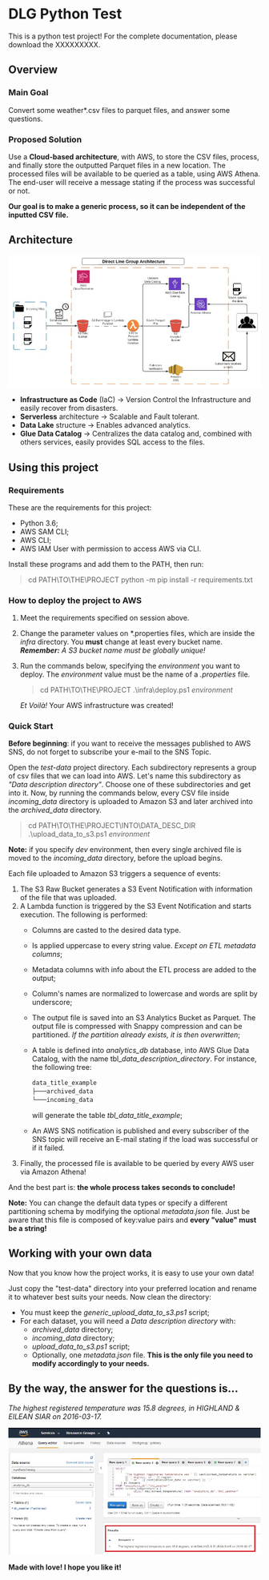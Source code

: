 # DLG Python Test

This is a python test project! For the complete documentation, please download the XXXXXXXXX.

## Overview

### Main Goal

Convert some weather*.csv files to parquet files, and answer some questions.

### Proposed Solution

Use a **Cloud-based architecture**, with AWS, to store the CSV files, process, and finally store the outputted Parquet files in a new location. The processed files will be available to be queried as a table, using AWS Athena. The end-user will receive a message stating if the process was successful or not.

**Our goal is to make a generic process, so it can be independent of the inputted CSV file.**

## Architecture

![Project Architecture](/docs/images/architecture.jpg)

* **Infrastructure as Code** (IaC) -> Version Control the Infrastructure and easily recover from disasters.
* **Serverless** architecture -> Scalable and Fault tolerant.
* **Data Lake** structure -> Enables advanced analytics.
* **Glue Data Catalog** -> Centralizes the data catalog and, combined with others services, easily provides SQL access to the files.

## Using this project

### Requirements

These are the requirements for this project:

* Python 3.6;
* AWS SAM CLI;
* AWS CLI;
* AWS IAM User with permission to access AWS via CLI.

Install these programs and add them to the PATH, then run:
> cd PATH\TO\THE\PROJECT
> python -m pip install -r requirements.txt

### How to deploy the project to AWS

1. Meet the requirements specified on session above.
2. Change the parameter values on \*.properties files, which are inside the *infra* directory. You **must** change at least every bucket name.
   ***Remember:*** *A S3 bucket name must be globally unique!*
3. Run the commands below, specifying the *environment* you want to deploy. The *environment* value must be the name of a *.properties* file.  
   > cd PATH\TO\THE\PROJECT
   > .\infra\deploy.ps1 *environment*

   *Et Voilà!* Your AWS infrastructure was created!

### Quick Start

**Before beginning**: if you want to receive the messages published to AWS SNS, do not forget to subscribe your e-mail to the SNS Topic.

Open the *test-data* project directory. Each subdirectory represents a group of csv files that we can load into AWS. Let's name this subdirectory as *"Data description directory"*. Choose one of these subdirectories and get into it.
Now, by running the commands below, every CSV file inside *incoming_data* directory is uploaded to Amazon S3 and later archived into the *archived_data* directory.
> cd PATH\TO\THE\PROJECT\INTO\DATA_DESC_DIR
> .\upload_data_to_s3.ps1 *environment*

**Note:** if you specify *dev* environment, then every single archived file is moved to the *incoming_data* directory, before the upload begins.

Each file uploaded to Amazon S3 triggers a sequence of events:

1. The S3 Raw Bucket generates a S3 Event Notification with information of the file that was uploaded.
2. A Lambda function is triggered by the S3 Event Notification and starts execution. The following is performed:
   * Columns are casted to the desired data type.
   * Is applied uppercase to every string value. *Except on ETL metadata columns*;
   * Metadata columns with info about the ETL process are added to the output;
   * Column's names are normalized to lowercase and words are split by underscore;
   * The output file is saved into an S3 Analytics Bucket as Parquet. The output file is compressed with Snappy compression and can be partitioned. *If the partition already exists, it is then overwritten*;
   * A table is defined into *analytics_db* database, into AWS Glue Data Catalog, with the name tbl_*data_description_directory*. For instance, the following tree:  

        ```bash
        data_title_example
        ├───archived_data
        └───incoming_data
        ```

        will generate the table *tbl_data_title_example*;
   * An AWS SNS notification is published and every subscriber of the SNS topic will receive an E-mail stating if the load was successful or if it failed.
3. Finally, the processed file is available to be queried by every AWS user via Amazon Athena!

And the best part is: **the whole process takes seconds to conclude!**

**Note:** You can change the default data types or specify a different partitioning schema by modifying the optional *metadata.json* file. Just be aware that this file is composed of key:value pairs and **every "value" must be a string!**

## Working with your own data

Now that you know how the project works, it is easy to use your own data!

Just copy the "test-data" directory into your preferred location and rename it to whatever best suits your needs. Now clean the directory:

* You must keep the *generic_upload_data_to_s3.ps1* script;
* For each dataset, you will need a *Data description directory* with:
  * *archived_data* directory;
  * *incoming_data* directory;
  * *upload_data_to_s3.ps1* script;
  * Optionally, one *metadata.json* file. **This is the only file you need to modify accordingly to your needs.**

## By the way, the answer for the questions is...

*The highest registered temperature was 15.8 degrees, in HIGHLAND & EILEAN SIAR on 2016-03-17.*

![Answer](/docs/images/answer.jpg)

**Made with love! I hope you like it!**
